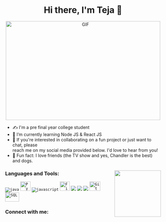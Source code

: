 
<h1 align="center">Hi there, I'm Teja 👋 </h1>

<div align="center">
  <img  alt="GIF" src="assets/tumblr_mt3lpxmL0v1r0dbsno1_500.gif" width="500" height="320" />
</div>


- ✍ I'm a pre final year college student
- :rocket: I’m currently learning Node JS & React JS 
- 💌 If you're interested in collaborating on a fun project or just want to chat, please  <br> reach me on my social media provided below. I'd love to hear from you!
- :dog: Fun fact: I love friends (the TV show and yes, Chandler is the best) and dogs.


### Languages and Tools:<img src="https://media.giphy.com/media/LmNwrBhejkK9EFP504/source.gif" width="150" height="150" align="right" />
<code><img src="https://img.icons8.com/color/30/000000/java-coffee-cup-logo.png" alt="java" /></code>
<code><img src="https://upload.wikimedia.org/wikipedia/commons/thumb/c/c3/Python-logo-notext.svg/172px-Python-logo-notext.svg.png?20220821155029" height="30" width="33" alt="Python" /></code>
<code><img src="https://img.icons8.com/color/30/000000/javascript.png" alt="javascript" /></code>
<code><img src="https://seeklogo.com/images/F/firebase-logo-402F407EE0-seeklogo.com.png" height="30" width="32" alt="Firebase" /></code>
<code><img  src="https://img.icons8.com/color/30/000000/html-5--v1.png"/></code>
<code><img src="https://img.icons8.com/color/30/000000/css3.png"/></code>
<code><img src="https://img.icons8.com/officel/30/000000/react.png"/></code>
<code><img src="https://cdn.jsdelivr.net/gh/devicons/devicon/icons/git/git-original.svg" height="30" width="35" alt="Git" /></code>
<code><img src="https://cdn.jsdelivr.net/gh/devicons/devicon/icons/mysql/mysql-original.svg" height="30" width="45" alt="SQL" /></code>



<h3 align="left">Connect with me:</h3>
<p align="left">
<a href="http://www.linkedin.com/in/tejanamala15" target="blank"><i class="fa-brands fa-linkedin"></i></a>
<a href="mailto:tejanamala15.com" target="blank"><i class="fa-regular fa-envelope"></i></a>




